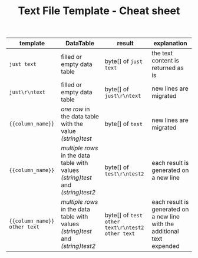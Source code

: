 ﻿---
order: 2
title: Text File Template - Cheat sheet
menu: Cheat sheet
toc: false
--- 

| template | DataTable | result | explanation |
|---|---|---|---|
| `just text` | filled or empty data table | byte[] of `just text` | the text content is returned as is
| `just\r\ntext` | filled or empty data table | byte[] of `just\r\ntext` | new lines are migrated
| `{{column_name}}` | *one row* in the data table with the value *(string)test* | byte[] of `test` | new lines are migrated
| `{{column_name}}` | *multiple rows* in the data table with values *(string)test* and *(string)test2* | byte[] of `test\r\ntest2` | each result is generated on a new line
| `{{column_name}} other text` | *multiple rows* in the data table with values *(string)test* and *(string)test2* | byte[] of `test other text\r\ntest2 other text` | each result is generated on a new line with the additional text expended
